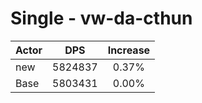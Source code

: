 # Single - vw-da-cthun
| Actor | DPS | Increase |
|---|:---:|:---:|
|new|5824837|0.37%|
|Base|5803431|0.00%|
